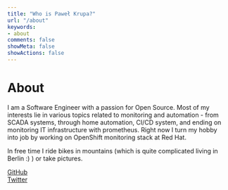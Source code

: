 ```yaml
---
title: "Who is Paweł Krupa?"
url: "/about"
keywords:
- about
comments: false
showMeta: false
showActions: false
---
```


# About

I am a Software Engineer with a passion for Open Source. Most of my interests lie in various topics related to
monitoring and automation - from SCADA systems, through home automation, CI/CD system, and ending on monitoring IT
infrastructure with prometheus. Right now I turn my hobby into job by working on OpenShift monitoring stack at Red Hat.

In free time I ride bikes in mountains (which is quite complicated living in Berlin :) ) or take pictures.

[GitHub](https://github.com/paulfantom)  
[Twitter](https://twitter.com/paulfantom)

